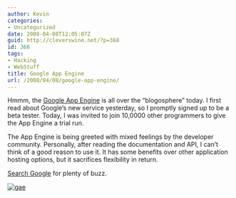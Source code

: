 ```yaml
---
author: Kevin
categories:
- Uncategorized
date: 2008-04-08T12:05:07Z
guid: http://cleverswine.net/?p=368
id: 368
tags:
- Hacking
- WebStuff
title: Google App Engine
url: /2008/04/08/google-app-engine/
---
```


Hmmm, the [Google App Engine](http://code.google.com/appengine/) is all over the &#8220;blogosphere&#8221; today. I first read about Google&#8217;s new service yesterday, so I promptly signed up to be a beta tester. Today, I was invited to join 10,0000 other programmers to give the App Engine a trial run.

The App Engine is being greeted with mixed feelings by the developer community. Personally, after reading the documentation and API, I can&#8217;t think of a good reason to use it. It has some benefits over other application hosting options, but it sacrifices flexibility in return.

[Search Google](http://www.google.com/search?q=google+app+engine) for plenty of buzz.

[<img src='https://i2.wp.com/blog.cleverswine.net/wp-content/uploads/2008/04/appengine_lowres.jpg?w=840' alt='gae' data-recalc-dims="1" />](http://code.google.com/appengine/ "gae")